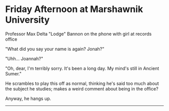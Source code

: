 # Friday Afternoon at Marshawnik University

Professor Max Delta "Lodge" Bannon on the phone with girl at records office

"What did you say your name is again? Jonah?"

"Uhh... Joannah?"

"Oh, dear, I'm terribly sorry. It's been a long day. My mind's still in Ancient Sumer."

He scrambles to play this off as normal, thinking he's said too much about the subject he studies; makes a weird comment about being in the office?

Anyway, he hangs up.

---
